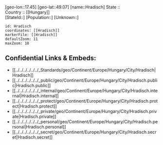 ﻿---
location: [49.07,17.45] 
mapzoom: [7,12] 
mapmarker: city 
type: City
tags:
- geo/City


SpocWebEntityId: 31045
isDeleted: false
confidential: public

---
[geo-lon::17.45] 
[geo-lat::49.07] 
[name::Hradisch] 
State ::  
Country :: [[Hungary]]  
[StateId::] 
[Population::] 
[Unknown::] 


```leaflet
id: Hradisch
coordinates: [[Hradisch]] 
markerFile: [[Hradisch]] 
defaultZoom: 11 
maxZoom: 18
```


## Confidential Links & Embeds: 
- [[../../../../../../_Standards/geo/Continent/Europe/Hungary/City/Hradisch|Hradisch]] 
- [[../../../../../../_public/geo/Continent/Europe/Hungary/City/Hradisch.public|Hradisch.public]] 
- [[../../../../../../_internal/geo/Continent/Europe/Hungary/City/Hradisch.internal|Hradisch.internal]] 
- [[../../../../../../_protect/geo/Continent/Europe/Hungary/City/Hradisch.protect|Hradisch.protect]] 
- [[../../../../../../_private/geo/Continent/Europe/Hungary/City/Hradisch.private|Hradisch.private]] 
- [[../../../../../../_personal/geo/Continent/Europe/Hungary/City/Hradisch.personal|Hradisch.personal]] 
- [[../../../../../../_secret/geo/Continent/Europe/Hungary/City/Hradisch.secret|Hradisch.secret]] 
